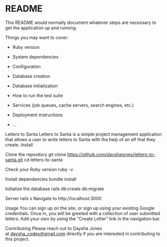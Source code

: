 # README

This README would normally document whatever steps are necessary to get the
application up and running.

Things you may want to cover:

* Ruby version

* System dependencies

* Configuration

* Database creation

* Database initialization

* How to run the test suite

* Services (job queues, cache servers, search engines, etc.)

* Deployment instructions

* ...

Letters to Santa
Letters to Santa is a simple project management application that allows a user to write letters to Santa with the help of an elf that they create. 
Install

Clone the repository
git clone https://github.com/dayshajones/letters-to-santa.git
cd letters-to-santa

Check your Ruby version
ruby -v

Install dependencies
bundle install

Initialize the database
rails db:create db:migrate

Server
rails s
Navigate to
http://localhost:3000

Usage
You can sign up on the site, or sign up using your existing Google credentials. Once in, you will be greeted with a collection of user submitted letters. Add your own by using the "Create Letter” link in the navigation bar. 

Contributing
Please reach out to Daysha Jones at daysha_codes@gmail.com directly if you are interested in contributing to this project.
